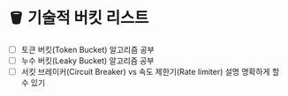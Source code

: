 # 🪣 기술적 버킷 리스트
- [ ] 토큰 버킷(Token Bucket) 알고리즘 공부
- [ ] 누수 버킷(Leaky Bucket) 알고리즘 공부
- [ ] 서킷 브레이커(Circuit Breaker) vs 속도 제한기(Rate limiter) 설명 명확하게 할 수 있기
